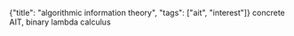 {"title": "algorithmic information theory", "tags": ["ait", "interest"]}
concrete AIT, binary lambda calculus

